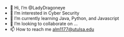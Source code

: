 - 👋 Hi, I’m @LadyDragoneye
- 👀 I’m interested in Cyber Security
- 🌱 I’m currently learning Java, Python, and Javascript
- 💞️ I’m looking to collaborate on ...
- 📫 How to reach me alm1177@utulsa.edu

<!---
LadyDragoneye/LadyDragoneye is a ✨ special ✨ repository because its `README.md` (this file) appears on your GitHub profile.
You can click the Preview link to take a look at your changes.
--->
